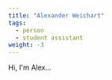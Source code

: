 ```yaml
---
title: "Alexander Weichart"
tags:
  - person
  - student assistant
weight: -3
---
```


Hi, I'm Alex...

